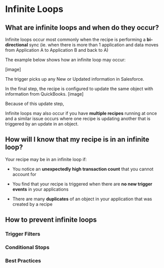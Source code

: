 # Infinite Loops

## What are infinite loops and when do they occur? 
Infinite loops occur most commonly when the recipe is performing a **bi-directional** sync (ie. when there is more than 1 application and data moves from Application A to Application B and back to A) 

The example below shows how an infinite loop may occur: 

[image]

The trigger picks up any New or Updated information in Salesforce. 

In the final step, the recipe is configured to update the same object with information from QuickBooks.
[image]

Because of this update step, 


Infinite loops may also occur if you have **multiple recipes** running at once and a similar issue occurs where one recipe is updating another that is triggered by an update in an object.

## How will I know that my recipe is in an infinite loop?

Your recipe may be in an infinite loop if:

  * You notice an **unexpectedly high transaction count** that you cannot account for
  
  * You find that your recipe is triggered when there are **no new trigger events** in your applications
  
  * There are many **duplicates** of an object in your application that was created by a recipe

## How to prevent infinite loops

### Trigger Filters

### Conditional Stops

### Best Practices
